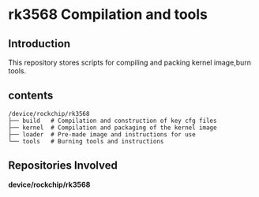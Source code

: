 # rk3568 Compilation and tools

## Introduction

This repository stores scripts for compiling and packing kernel image,burn tools.

## contents

```
/device/rockchip/rk3568
├── build   # Compilation and construction of key cfg files
├── kernel  # Compilation and packaging of the kernel image
├── loader  # Pre-made image and instructions for use
└── tools   # Burning tools and instructions

```


## Repositories Involved

**device/rockchip/rk3568**
